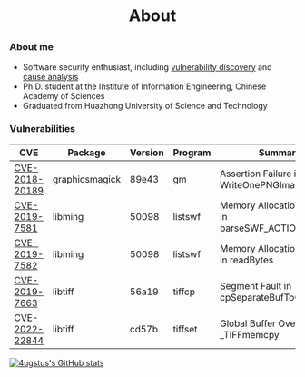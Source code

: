 <h1><p align="center">About</p></h1>

### About me
- Software security enthusiast, including [vulnerability discovery](https://github.com/waugustus/poc) and [cause analysis](https://github.com/waugustus/crash_analysis)
- Ph.D. student at the Institute of Information Engineering, Chinese Academy of Sciences
- Graduated from Huazhong University of Science and Technology

### Vulnerabilities

| CVE | Package | Version | Program | Summary | Analysis |
| --- | --- | --- | --- | --- | --- |
| [CVE-2018-20189](https://cve.mitre.org/cgi-bin/cvename.cgi?name=CVE-2018-20189) | graphicsmagick | 89e43 | gm | Assertion Failure in WriteOnePNGImage |  |
| [CVE-2019-7581](https://cve.mitre.org/cgi-bin/cvename.cgi?name=CVE-2019-7581) | libming | 50098 | listswf | Memory Allocation Failure in parseSWF_ACTIONRECORD |  |
| [CVE-2019-7582](https://cve.mitre.org/cgi-bin/cvename.cgi?name=CVE-2019-7582) | libming | 50098 | listswf | Memory Allocation Failure in readBytes|  |
| [CVE-2019-7663](https://cve.mitre.org/cgi-bin/cvename.cgi?name=CVE-2019-7663) | libtiff | 56a19 | tiffcp | Segment Fault in cpSeparateBufToContigBuf |  |
| [CVE-2022-22844](https://cve.mitre.org/cgi-bin/cvename.cgi?name=CVE-2022-22844) | libtiff | cd57b | tiffset | Global Buffer Overflow in \_TIFFmemcpy | [Link](https://github.com/waugustus/crash_analysis/blob/main/analysis/CVE-2022-22844.md) |

[![4ugstus's GitHub stats](https://github-readme-stats.vercel.app/api?username=waugustus&show_icons=true)](https://github.com/anuraghazra/github-readme-stats)

<!--
**waugustus/waugustus** is a ✨ _special_ ✨ repository because its `README.md` (this file) appears on your GitHub profile.

Here are some ideas to get you started:

- 🔭 I’m currently working on ...
- 🌱 I’m currently learning ...
- 👯 I’m looking to collaborate on ...
- 🤔 I’m looking for help with ...
- 💬 Ask me about ...
- 📫 How to reach me: ...
- 😄 Pronouns: ...
- ⚡ Fun fact: ...
-->

